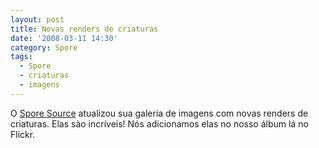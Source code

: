 ```yaml
---
layout: post
title: Novas renders de criaturas
date: '2008-03-11 14:30'
category: Spore
tags:
  - Spore
  - criaturas
  - imagens
---
```


O [Spore Source](http://spore.4players.de/galerie_1_1004.html) atualizou sua galeria de imagens com novas renders de criaturas. Elas sào incríveis! Nós adicionamos elas no nosso álbum lá no Flickr.

